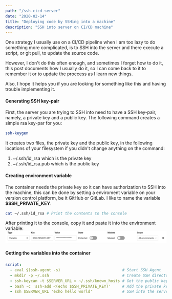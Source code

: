 ```yaml
---
path: "/ssh-cicd-server"
date: "2020-02-14"
title: "Deploying code by SSHing into a machine"
description: "SSH into server on CI/CD machine"
---
```


One strategy I usually use on a CI/CD pipeline when I am too lazy to do
something more complicated, is to SSH into the server and there execute
a script, or git pull, to update the source code.

However, I don't do this often enough, and sometimes I forget how to do it, this post
documents how I usually do it, so I can come back to it to remember it or to 
update the proccess as I learn new things.

Also, I hope it helps you if you are looking for something like this
and having trouble implementing it.

#### Generating SSH key-pair
First, the server you are trying to SSH into need to have a SSH key-pair,
namely, a private key and a public key. The following command creates
a simple rsa key-par for you:
```bash
ssh-keygen
```
It creates two files, the private key and the public key, in the following
locations of your filesystem if you didn't change anything on the command:
1. ~/.ssh/id_rsa which is the private key
2. ~/.ssh/id_rsa.pub which is the public key

#### Creating environment variable

The container needs the private key so it can have authorization to SSH into
the machine, this can be done by setting a enviroment variable on your version
control platform, be it GitHub or GitLab. I like to name the variable __$SSH\_PRIVATE\_KEY__.

```bash
cat ~/.ssh/id_rsa # Print the contents to the console
```
After printing it to the console, copy it and paste it into the environment variable:
![GitLab CI/CD Variables Interface](./gitlab-variables.png)

#### Getting the variables into the container

```yml
script:
  - eval $(ssh-agent -s)                           # Start SSH Agent
  - mkdir -p ~/.ssh                                # Create SSH directory, if the container didn't have one
  - ssh-keycan -t $SERVER_URL > ~/.ssh/known_hosts # Get the public key of the server and add it to known_hosts
  - bash -c 'ssh-add <(echo $SSH_PRIVATE_KEY)'     # Add the private key of the server 
  - ssh $SERVER_URL 'echo hello world'             # SSH into the server
```